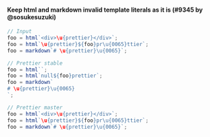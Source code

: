 #### Keep html and markdown invalid template literals as it is (#9345 by @sosukesuzuki)

<!-- prettier-ignore -->
```js
// Input
foo = html`<div>\u{prettier}</div>`;
foo = html`\u{prettier}${foo}pr\u{0065}ttier`;
foo = markdown`# \u{prettier}\u{0065}`;

// Prettier stable
foo = html``;
foo = html`null${foo}prettier`;
foo = markdown`
# \u{prettier}\u{0065}
`;

// Prettier master
foo = html`<div>\u{prettier}</div>`;
foo = html`\u{prettier}${foo}pr\u{0065}ttier`;
foo = markdown`# \u{prettier}\u{0065}`;
```
